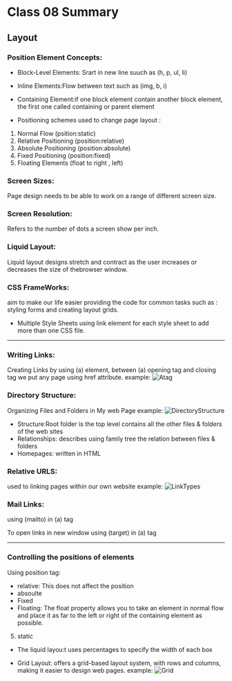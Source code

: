 # Class 08 Summary

## Layout

### Position Element Concepts:

* Block-Level Elements: Srart in new line suuch as (h, p, ul, li)
* Inline Elements:Flow between text such as (img, b, i)
* Containing Element:if one block element contain another block element, the first one called containing or parent element

* Positioning schemes used to change page layout :
1. Normal Flow (psition:static)
2. Relative Positioning (position:relative)
3. Absolute Positioning (position:absolute)
4. Fixed Positioning (position:fixed)
5. Floating Elements (float to right , left)

### Screen Sizes:
Page design needs to be able to work on a range of different screen size.

### Screen Resolution:
Refers to the number of dots a screen show per inch.

### Liquid Layout:
Liquid layout designs stretch and contract as the user increases
or decreases the size of thebrowser window.

### CSS FrameWorks:
aim to make our life easier providing the code for
common tasks such as : styling forms and creating layout grids.

* Multiple Style Sheets using link element for each style sheet to add more than one CSS file.

****************************************************************************************************************************************
### Writing Links:
 Creating Links by using (a) element, between (a) opening tag and closing tag we put any page using href attribute.
 example:
![Atag](https://www.computerhope.com/jargon/h/html-tag.gif)

### Directory Structure:
 Organizing Files and Folders in My web Page
 example: 
 ![DirectoryStructure](https://stuyhsdesign.files.wordpress.com/2015/09/directory-structure1.png)

 * Structure:Root folder is the top level contains all the other files & folders of the web sites
 * Relationships: describes using family tree the relation between files & folders
 * Homepages: written in HTML 

### Relative  URLS:
 used to linking pages within our own website 
 example:
 ![LinkTypes](https://i.pcmag.com/imagery/encyclopedia-terms/href-_href.fit_lim.size_1050x.gif)


### Mail Links:
 using (mailto) in (a) tag 

 To open links in new window using (target) in (a) tag


**********************************************************************

### Controlling the positions of elements
   Using position tag:
   * relative: This does not affect the position
   * absoulte 
   * Fixed
   * Floating: The float property allows you to take an element in normal flow and place it as far to the left or right of the containing element as possible.
   5. static

   * The liquid layou:t uses percentages to specify the width
     of each box
 
   * Grid Layout: offers a grid-based layout system, with rows and   columns, making it easier to design web pages.
   example:
   ![Grid](https://www.positronx.io/wp-content/uploads/2019/11/angular-css-grid-layout-7256-001.jpg)








